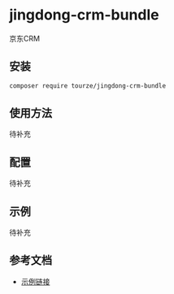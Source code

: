 # jingdong-crm-bundle

京东CRM

## 安装

```bash
composer require tourze/jingdong-crm-bundle
```

## 使用方法

待补充

## 配置

待补充

## 示例

待补充

## 参考文档

- [示例链接](https://example.com)
